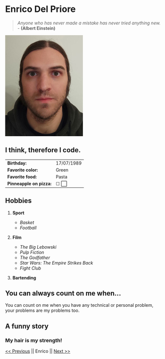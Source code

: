 # Enrico Del Priore

> *Anyone who has never made a mistake has never tried anything new.* - **(Albert Einstein)**

![My photo](https://github.com/enrdp/markdown-challenge/blob/main/Enrico.jpeg "Enrico photo")
   

## I think, therefore I code.

|   |   |
|---|---|
|**Birthday:**| 17/07/1989 |
|**Favorite color:**| Green |
|**Favorite food:**| Pasta |
|**Pinneapple on pizza:**| &#9744; :white_large_square: |

## Hobbies

1. **Sport**
   - *Basket*
   - *Football*

2. **Film**
   - *The Big Lebowski*
   - *Pulp Fiction*
   - *The Godfather*
   - *Star Wars: The Empire Strikes Back*
   - *Fight Club*

3. **Bartending**

## You can always count on me when...

You can count on me when you have any technical or personal problem, your problems are my problems too.

## A funny story



### My hair is my strength!

[<< Previous](https://github.com/SashBFa/markdown-challenge/blob/main/README.md) || Enrico || [Next >>](https://github.com/fabver82/markdown-challenge/blob/main/README.md)

